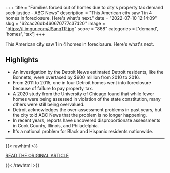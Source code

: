 +++
title = "Families forced out of homes due to city's property tax demand seek justice - ABC News"
description = "This American city saw 1 in 4 homes in foreclosure. Here's what's next."
date = "2022-07-10 12:14:09"
slug = "62cac26db460670777c37d20"
image = "https://i.imgur.com/JSanqTR.jpg"
score = "868"
categories = ['demand', 'homes', 'tax']
+++

This American city saw 1 in 4 homes in foreclosure. Here's what's next.

## Highlights

- An investigation by the Detroit News estimated Detroit residents, like the Bonnetts, were overtaxed by $600 million from 2010 to 2016.
- From 2011 to 2015, one in four Detroit homes went into foreclosure because of failure to pay property tax.
- A 2020 study from the University of Chicago found that while fewer homes were being assessed in violation of the state constitution, many others were still being overvalued.
- Detroit acknowledges the over-assessment problems in past years, but the city told ABC News that the problem is no longer happening.
- In recent years, reports have uncovered disproportionate assessments in Cook County, Illinois, and Philadelphia.
- It's a national problem for Black and Hispanic residents nationwide.

---

{{< rawhtml >}}
  <p class="article-category">
    <a target="_blank" href="https://abcnews.go.com/US/families-forced-homes-due-citys-property-tax-demand/story?id=86304966">READ THE ORIGINAL ARTICLE</a>
  </p>
{{< /rawhtml >}}
